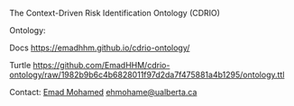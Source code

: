 The Context-Driven Risk Identification Ontology (CDRIO)

Ontology:

 Docs https://emadhhm.github.io/cdrio-ontology/

 Turtle https://github.com/EmadHHM/cdrio-ontology/raw/1982b9b6c4b6828011f97d2da7f475881a4b1295/ontology.ttl

Contact:
 [Emad Mohamed](https://github.com/EmadHHM) ehmohame@ualberta.ca
